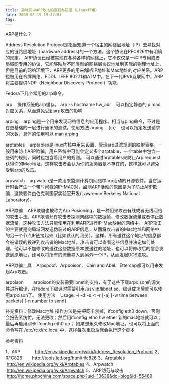 ```yaml
---
title: 局域网中ARP攻击的查找与防范（Linux环境）
date: 2009-08-19 19:32:01
tag: 
---
```


ARP是什么？

Address Resolution Protocol是指当知道一个宿主的网络层地址（IP）去寻找对应的链路层地址（hardware address)的一个方法。这个协议在RFC826中有明确的规定。
ARP协议已经被实现在各种各样的网络上，它不仅仅是一种IP专用或者局域网专用的协议，它能够映射不同类型的网络层协议地址到实际的物理地址上，但是目前的网络环境下，ARP更多的用来解析IP地址和Mac地址的对应关系。ARP也被用在令牌网络、FDDI、IEEE 802.11和ATM中。在下一代IPV6互联网中，ARP将主要提供NDP（Neighbour Discovery Protocol）功能。

Fedora下几个常用的arp命令。

arp    操作系统的arp缓存。
arp -s hostname hw_adr    可以指定静态的ip:mac对应关系，从而避免受到arp攻击的影响

arping    arping是一个用来发现网络信息的应用程序。相当与ping命令，不过是在更基础的一层进行通讯的测试。使用方法
arping    {ip}    也可以指定发送请求的次数，具体的使用可以 man arping

arptables    arptables是linux内核中用来设置、管理arp过滤规则的映射表格。一般用来防止ARP欺骗，用户系统中可能会定义多个arptable，一个table中包含一些列的规则，同时也包含着用户的规则。
可以通过arptables来防止Arp request获得你的Mac地址，这样攻击者会认为你的服务器是不存在的，这样就可以避免受到arp的攻击。

arpwatch    arpwatch是一款用来监测计算机网络中arp活动的开源软件。当它运行时会产生一个带时间戳的IP-MAC对，监测ARP活动的原因是为了防止ARP欺骗，这款软件由伯克利国家实验室开发(Lawrence Berkeley National Laboratory)。

ARP欺骗    ARP欺骗也被称为Arp Posioning，是一种用来攻击有线或者无线网络的攻击手法。ARP欺骗允许攻击者探测网络中的数据帧、修改数据流量或者停止数据流量。这种攻击方法只能使用在利用ARP进行IP-Mac映射的网络中。
ARP攻击的主要就是向局域网发送伪装过的ARP信息，从而将攻击者的Mac地址和网络中的另一个节点IP链接起来（比如默认的网关）。这样，所有送往这个地址的信息都会被错误的投递到攻击者的Mac地址，攻击者可以查看这些信息并决定如何处理。他可以不加修改的送往这些数据原本要送往的地址，也可以将修改后的信息发送到原地址，还可以将所有的流量导入到另外一个IP，从而发起DOS进攻。

ARP欺骗工具    Arpspoof、Arppoison、Cain and Abel、Ettercap都可以用来发起Arp攻击。

arpoison        arpoison的安装需要libnet的支持，有了这些下载arpoison的源文件进行编译，在fedora下编译时需要引用/usr/lib/libnet.so，编译成功后就可以使用arpoison了。
使用方法    Usage: -i <device> -d <dest IP> -s <src IP> -t <target MAC> -r <src MAC> [-a] [-w time between packets] [-n number to send]

补充资料：修改Mac地址
操作方法是先把网卡禁掉，ifconfig eth0 down，否则会报告系统忙，无法更改；然后用ifconfig etho hw ether 新的mac地址就可以；最后再启用网卡 ifconfig eth0 up；
如果想永久修改Mac地址，也可以将上面的命令写在 /etc/rc.d/rc.local 中，这样每次重启后就会执行这个脚本

参考资料

1、ARP            http://en.wikipedia.org/wiki/Address_Resolution_Protocol
2、RFC826        http://tools.ietf.org/html/rfc826
3、Arptables        http://en.wikipedia.org/wiki/Arptables
4、Arpwatch        http://en.wikipedia.org/wiki/Arpwatch
5、ARP防范与攻击    http://home.phpchina.com/space.php?uid=13636&do=blog&id=55489













